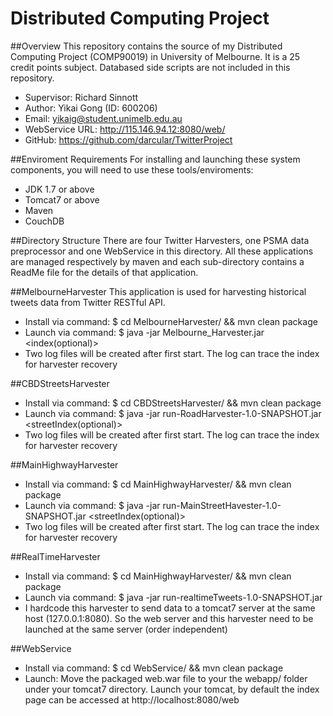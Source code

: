 Distributed Computing Project
==============

##Overview
This repository contains the source of my Distributed Computing Project (COMP90019) in University of Melbourne. It is a 25 credit points subject. Databased side scripts are not included in this repository.
- Supervisor: Richard Sinnott
- Author: Yikai Gong  (ID: 600206)  
- Email: yikaig@student.unimelb.edu.au
- WebService URL: http://115.146.94.12:8080/web/
- GitHub: https://github.com/darcular/TwitterProject

##Enviroment Requirements
For installing and launching these system components, you will need to use these tools/enviroments:
- JDK 1.7 or above
- Tomcat7 or above
- Maven
- CouchDB

##Directory Structure
There are four Twitter Harvesters, one PSMA data preprocessor and one WebService in this directory. All these applications are managed respectively by maven and each sub-directory contains a ReadMe file for the details of that application.

##MelbourneHarvester
This application is used for harvesting historical tweets data from Twitter RESTful API.
- Install via command: $ cd MelbourneHarvester/ && mvn clean package
- Launch via command: $ java -jar Melbourne_Harvester.jar <IP of database> <index(optional)>
- Two log files will be created after first start. The log can trace the index for harvester recovery

##CBDStreetsHarvester
- Install via command: $ cd CBDStreetsHarvester/ && mvn clean package
- Launch via command: $ java -jar run-RoadHarvester-1.0-SNAPSHOT.jar <IP of database> <streetIndex(optional)>
- Two log files will be created after first start. The log can trace the index for harvester recovery

##MainHighwayHarvester
- Install via command: $ cd MainHighwayHarvester/ && mvn clean package
- Launch via command: $ java -jar run-MainStreetHavester-1.0-SNAPSHOT.jar <IP of database> <streetIndex(optional)>
- Two log files will be created after first start. The log can trace the index for harvester recovery

##RealTimeHarvester
- Install via command: $ cd MainHighwayHarvester/ && mvn clean package
- Launch via command: $ java -jar run-realtimeTweets-1.0-SNAPSHOT.jar
- I hardcode this harvester to send data to a tomcat7 server at the same host (127.0.0.1:8080). So the web server and this harvester need to be launched at the same server (order independent)

##WebService
- Install via command: $ cd WebService/ && mvn clean package
- Launch: Move the packaged web.war file to your the webapp/ folder under your tomcat7 directory. Launch your tomcat, by default the index page can be accessed at http://localhost:8080/web
 









